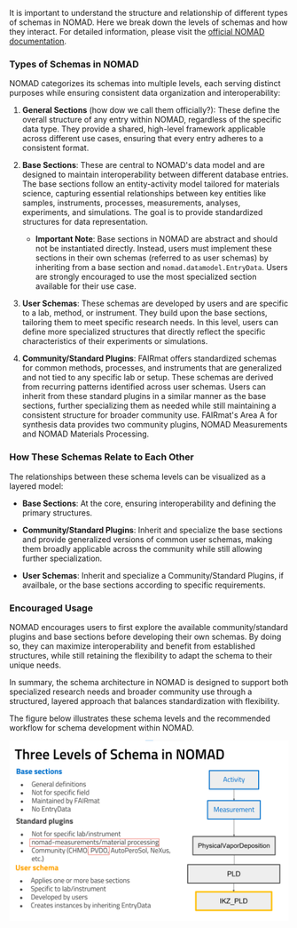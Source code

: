 
It is important to understand the structure and relationship of different types of schemas in NOMAD. Here we break down the levels of schemas and how they interact. For detailed information, please visit the [official NOMAD documentation](https://nomad-lab.eu/prod/v1/staging/docs/explanation/data.html#schema).

### Types of Schemas in NOMAD
  
NOMAD categorizes its schemas into multiple levels, each serving distinct purposes while ensuring consistent data organization and interoperability:  
  
1. **General Sections** (how dow we call them officially?): These define the overall structure of any entry within NOMAD, regardless of the specific data type. They provide a shared, high-level framework applicable across different use cases, ensuring that every entry adheres to a consistent format.  

2. **Base Sections**: These are central to NOMAD's data model and are designed to maintain interoperability between different database entries. The base sections follow an entity-activity model tailored for materials science, capturing essential relationships between key entities like samples, instruments, processes, measurements, analyses, experiments, and simulations. The goal is to provide standardized structures for data representation.


	- **Important Note**: Base sections in NOMAD are abstract and should not be instantiated directly. Instead, users must implement these sections in their own schemas (referred to as user schemas) by inheriting from a base section and `nomad.datamodel.EntryData`. Users are strongly encouraged to use the most specialized section available for their use case.


3. **User Schemas**: These schemas are developed by users and are specific to a lab, method, or instrument. They build upon the base sections, tailoring them to meet specific research needs. In this level, users can define more specialized structures that directly reflect the specific characteristics of their experiments or simulations.
  
4. **Community/Standard Plugins**: FAIRmat offers standardized schemas for common methods, processes, and instruments that are generalized and not tied to any specific lab or setup. These schemas are derived from recurring patterns identified across user schemas. Users can inherit from these standard plugins in a similar manner as the base sections, further specializing them as needed while still maintaining a consistent structure for broader community use. 
FAIRmat's Area A for synthesis data provides two community plugins, NOMAD Measurements and NOMAD Materials Processing.

### How These Schemas Relate to Each Other
  
The relationships between these schema levels can be visualized as a layered model:  

- **Base Sections**: At the core, ensuring interoperability and defining the primary structures.

- **Community/Standard Plugins**: Inherit and specialize the base sections and provide generalized versions of common user schemas, making them broadly applicable across the community while still allowing further specialization.

- **User Schemas**: Inherit and specialize a Community/Standard Plugins, if availbale, or the base sections according to specific requirements.

### Encouraged Usage
  
NOMAD encourages users to first explore the available community/standard plugins and base sections before developing their own schemas. By doing so, they can maximize interoperability and benefit from established structures, while still retaining the flexibility to adapt the schema to their unique needs.  
  
In summary, the schema architecture in NOMAD is designed to support both specialized research needs and broader community use through a structured, layered approach that balances standardization with flexibility.  
  
The figure below illustrates these schema levels and the recommended workflow for schema development within NOMAD.  

![Levels of schema](../assets/levelsschema.png)



